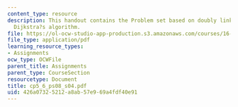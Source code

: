 ```yaml
---
content_type: resource
description: This handout contains the Problem set based on doubly linked lists and
  Dijkstra?s algorithm.
file: https://ol-ocw-studio-app-production.s3.amazonaws.com/courses/16-01-unified-engineering-i-ii-iii-iv-fall-2005-spring-2006/426a07325212a8ab57e969a4fdf40e91_cp5_6_ps08_s04.pdf
file_type: application/pdf
learning_resource_types:
- Assignments
ocw_type: OCWFile
parent_title: Assignments
parent_type: CourseSection
resourcetype: Document
title: cp5_6_ps08_s04.pdf
uid: 426a0732-5212-a8ab-57e9-69a4fdf40e91
---
```


